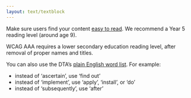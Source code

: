 ```yaml
---
layout: text/textblock
---
```


Make sure users find your content [easy to read](https://guides.service.gov.au/content-guide/writing-style/#readability). We recommend a Year 5 reading level (around age 9).

WCAG AAA requires a lower secondary education reading level, after removal of proper names and titles.

You can also use the DTA’s [plain English word list](https://guides.service.gov.au/content-guide/writing-style/#plain-english). For example:

- instead of ‘ascertain’, use ‘find out’
- instead of ‘implement’, use ‘apply’, ‘install’, or ‘do’
- instead of ‘subsequently’, use ‘after’
